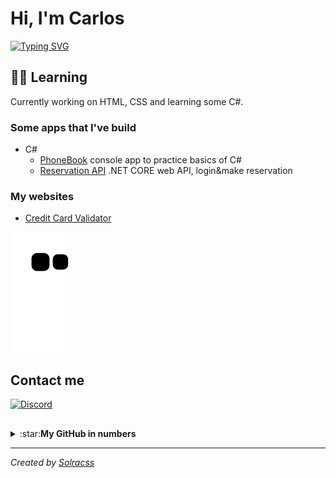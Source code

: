 # Hi, I'm Carlos

[![Typing SVG](https://readme-typing-svg.herokuapp.com?font=Noto+Sans&size=24&color=ADBAC7&Center=true&width=680&height=35&lines=Join+me+on+my+journey;of+becoming+web+developer)](https://git.io/typing-svg)
<br/>
## 👨‍🎓 Learning

Currently working on HTML, CSS and learning some C#.


### Some apps that I've build
 - C#
    - [PhoneBook](https://github.com/solracss/Phonebook#phonebook-app) console app to practice basics of C#
    - [Reservation API](https://github.com/solracss/reservation-api#reservation-api) .NET CORE web API, login&make reservation
 
### My websites
 - <a href="https://github.com/solracss/creditCardValidator/tree/main" target="_blank">Credit Card Validator</a>


![Snake animation](https://github.com/solracss/solracss/blob/output/github-contribution-grid-snake.svg)



## Contact me
[![Discord](https://img.shields.io/badge/Contact-C4rlos%239278-blue?label=Discord&logo=discord&logoColor=ffffff)](https://discordapp.com/users/781484299098390529/)
##
<details>
<summary>:star:<b>My GitHub in numbers</b></summary><br/>

[![Top Langs-Dark](https://github-readme-stats.vercel.app/api/top-langs/?username=solracss&count_private=true&layout=compact&theme=dark#gh-dark-mode-only)](https://github.com/anuraghazra/github-readme-stats)<br/>
[![Top Langs-Light](https://github-readme-stats.vercel.app/api/top-langs/?username=solracss&count_private=true&layout=compact&theme=default#gh-light-mode-only)](https://github.com/anuraghazra/github-readme-stats#gh-light-mode-only)<br/>
![](https://komarev.com/ghpvc/?username=solracss&style=flat&label=Profile+Views&color=grey)
</details>


---

*Created by [Solracss](https://github.com/solracss)*

